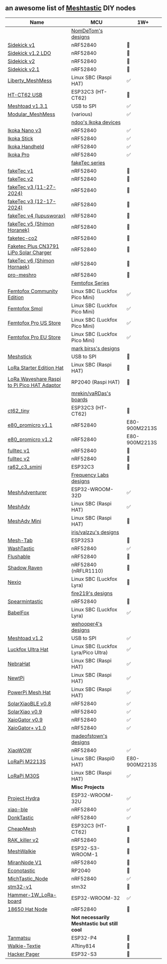 ## an awesome list of [Meshtastic](https://meshtastic.org) DIY nodes

| Name | MCU | 1W+ |
|------|-----|----|
| | [NomDeTom's designs](https://github.com/NomDeTom/NiceRa) | |
| [Sidekick v1](https://github.com/NomDeTom/NiceRa/tree/main/Sidekick%20Breakout%20V1.0) | nRF52840 | 🚫 |
| [Sidekick v1.2 LDO](https://github.com/NomDeTom/NiceRa/tree/main/Sidekick%20Breakout%20V1.2%20LDO) | nRF52840 | 🚫 |
| [Sidekick v2](https://github.com/NomDeTom/NiceRa/tree/main/Sidekick%20Breakout%20V2.0) | nRF52840 | 🚫 |
| [Sidekick v2.1](https://github.com/NomDeTom/NiceRa/tree/main/Sidekick%20Breakout%20V2.1) | nRF52840 | 🚫 |
| [Liberty_MeshMess](https://github.com/NomDeTom/Liberty_MeshMess) | Linux SBC (Raspi HAT) | ✅ |
| [HT-CT62 USB](https://github.com/NomDeTom/HT-CT62_USB) | ESP32C3 (HT-CT62) | 🚫 |
| [Meshtoad v1.3.1](https://oshwlab.com/nomdetom/meshtoad-v1-2_copy) | USB to SPI | ✅ |
| [Modular_MeshMess](https://github.com/NomDeTom/Modular_MeshMess) | (various) | ✅ |
| | [ndoo's Ikoka devices](https://github.com/ndoo/) | |
| [Ikoka Nano v3](https://github.com/ndoo/ikoka-nano-meshtastic-device) | nRF52840 | ✅ |
| [Ikoka Stick](https://github.com/ndoo/ikoka-stick-meshtastic-device) | nRF52840 | ✅ |
| [Ikoka Handheld](https://github.com/ndoo/ikoka-handheld-meshtastic-device) | nRF52840 | ✅ |
| [Ikoka Pro](https://github.com/ndoo/ikoka-pro-meshtastic-device) | nRF52840 | ✅ |
| | [fakeTec series](https://github.com/gargomoma/fakeTec_pcb) |
| [fakeTec v1](https://github.com/gargomoma/fakeTec_pcb/blob/main/gerbers/fakeTec_pcb_v1_2024-04-15.zip) | nRF52840 | 🚫 |
| [fakeTec v2](https://github.com/gargomoma/fakeTec_pcb/blob/main/gerbers/fakeTec_pcb_v2_2024-06-06.zip) | nRF52840 | 🚫 |
| [fakeTec v3 (11-27-2024)](https://github.com/gargomoma/fakeTec_pcb/blob/main/gerbers/fakeTec_pcb_v3_2024-11-27.zip) | nRF52840 | 🚫 |
| [fakeTec v3 (12-17-2024)](https://github.com/gargomoma/fakeTec_pcb/blob/main/gerbers/fakeTec_pcb_v3_2024-12-17.zip) | nRF52840 | 🚫 |
| [fakeTec v4 (lupusworax)](https://github.com/gargomoma/fakeTec_pcb/blob/main/gerbers/lupusworax_fakeTec_pcb_v4_GERBER.zip) | nRF52840 | 🚫 |
| [fakeTec v5 (Shimon Horanek)](https://github.com/gargomoma/fakeTec_pcb/blob/main/gerbers/ShimonHoranek_fakeTecv5_gerber_files.zip) | nRF52840 | 🚫 |
| [faketec-co2](https://github.com/paulwalko/faketec-co2) | nRF52840 | 🚫 |
| [Faketec Plus CN3791 LiPo Solar Charger](https://oshwlab.com/skvery/faketec-plus-cn3791-lipo-solar-charger) | nRF52840 | 🚫 |
| [fakeTec v6 (Shimon Hornaek)](https://github.com/gargomoma/fakeTec_pcb/issues/26) | nRF52840 | 🚫 |
| [pro-meshro](https://github.com/hawkeyes0v0/pro-meshro/) | nRF52840 | 🚫 |
| | [Femtofox Series](https://github.com/femtofox/Femtofox_Community_Hardware) |
| [Femtofox Community Edition](https://github.com/femtofox/Femtofox_Community_Hardware/tree/main/Assets/Femtofox%20CE%20Alpha%201.1) | Linux SBC (Luckfox Pico Mini) | ✅ |
| [Femtofox Smol](https://github.com/femtofox/Femtofox_Community_Hardware/tree/main/Assets/Femtofox%20SE-RA-WIO%20Alpha%201.0) | Linux SBC (Luckfox Pico Mini) | ✅ |
| [Femtofox Pro US Store](https://opensourcecountry.etsy.com/) | Linux SBC (Luckfox Pico Mini) | ✅ |
| [Femtofox Pro EU Store](https://nomdetom.etsy.com/) | Linux SBC (Luckfox Pico Mini) | ✅ |
| | [mark birss's designs](https://github.com/markbirss/) | |
| [Meshstick](https://github.com/markbirss/MESHSTICK) | USB to SPI | 🚫 |
| [LoRa Starter Edition Hat](https://github.com/markbirss/lora-starter-edition-sx1262-i2c) | Linux SBC (Raspi HAT) | 🚫 |
| [LoRa Waveshare Raspi to Pi Pico HAT Adaptor](https://github.com/markbirss/lora-ws-raspberry-pi-pico-to-rpi-adapter) | RP2040 (Raspi HAT) | 🚫 |
| | [mrekin/vaRDas's boards](https://github.com/mrekin/MeshtasticCustomBoards/) |
| [ct62_tiny](https://github.com/mrekin/MeshtasticCustomBoards/tree/main/Gerbers/ct62_tiny) | ESP32C3 (HT-CT62) | 🚫 |
| [e80_promicro v1.1](https://github.com/mrekin/MeshtasticCustomBoards/tree/main/Gerbers/e80_promicro/v1.1) | nRF52840 | E80-900M2213S |
| [e80_promicro v1.2](https://github.com/mrekin/MeshtasticCustomBoards/tree/main/Gerbers/e80_promicro/v1.2) | nRF52840 | E80-900M2213S |
| [fulltec v1](https://github.com/mrekin/MeshtasticCustomBoards/tree/main/Gerbers/fulltec/v1) | nRF52840 | 🚫 |
| [fulltec v2](https://github.com/mrekin/MeshtasticCustomBoards/tree/main/Gerbers/fulltec/v2) | nRF52840 | 🚫 |
| [ra62_c3_smini](https://github.com/mrekin/MeshtasticCustomBoards/tree/main/Gerbers/ra62_c3_smini) | ESP32C3 | 🚫 |
| | [Frequency Labs designs](https://github.com/chrismyers2000) | |
| [MeshAdventurer](https://github.com/chrismyers2000/MeshAdventurer) | ESP32-WROOM-32D | ✅ |
| [MeshAdv](https://github.com/chrismyers2000/MeshAdv-Pi-Hat) | Linux SBC (Raspi HAT) | ✅ |
| [MeshAdv Mini](https://github.com/chrismyers2000/MeshAdv-Mini) | Linux SBC (Raspi HAT) | 🚫 |
| | [iris/valzzu's designs](https://github.com/valzzu/meshtastic-pcbs) |
| [Mesh-Tab](https://github.com/valzzu/Mesh-Tab) | ESP32S3 | 🚫 |
| [WashTastic](https://github.com/valzzu/meshtastic-pcbs/tree/main/WashTastic) | nRF52840 | ✅ |
| [Flushable](https://github.com/valzzu/meshtastic-pcbs/tree/main/Flushable) | nRF52840 | 🚫 |
| [Shadow Raven](https://github.com/valzzu/meshtastic-pcbs/tree/main/Shadow%20Raven) | nRF52840 (nRFLR1110)| 🚫 |
| [Nexio](https://github.com/valzzu/meshtastic-pcbs/tree/main/Nexio) | Linux SBC (Luckfox Lyra) | 🚫 |
| | [fire219's designs](https://github.com/fire219) | |
| [Spearmintastic](https://github.com/fire219/spearmintastic) | nRF52840 | 🚫 |
| [BabelFox](https://github.com/fire219/babelfox) | Linux SBC (Luckfox Lyra) | ✅ |
| | [wehooper4's designs](https://github.com/wehooper4/Meshtastic-Hardware) |
| [Meshtoad v1.2](https://oshwlab.com/mtnmesh/meshtoad-v1-2) | USB to SPI | ✅ |
| [Luckfox Ultra Hat](https://github.com/wehooper4/Meshtastic-Hardware/tree/main/Luckfox%20Ultra%20Hat) | Linux SBC (Luckfox Lyra/Pico Ultra) | ✅ |
| [NebraHat](https://github.com/wehooper4/Meshtastic-Hardware/tree/main/NebraHat) | Linux SBC (Raspi HAT) | ✅ |
| [NewtPi](https://github.com/wehooper4/Meshtastic-Hardware/tree/main/NewtPi) | Linux SBC (Raspi HAT)| ✅ |
| [PowerPi Mesh Hat](https://github.com/wehooper4/Meshtastic-Hardware/tree/main/PowerPi%20Mesh%20Hat/V0.9) | Linux SBC (Raspi HAT) | ✅ |
| [SolarXiaoBLE v0.8](https://github.com/wehooper4/Meshtastic-Hardware/tree/main/XaioSeries/V0.8) | nRF52840 | ✅ |
| [SolarXiao v0.9](https://github.com/wehooper4/Meshtastic-Hardware/tree/main/XaioSeries/V0.9/SolarXaio) | nRF52840 | ✅ |
| [XaioGator v0.9](https://github.com/wehooper4/Meshtastic-Hardware/tree/main/XaioSeries/V0.9/XaioGator) | nRF52840 | ✅ |
| [XaioGator+ v1.0](https://github.com/wehooper4/Meshtastic-Hardware/tree/main/XaioSeries/V1.0/XiaoGator%2B) | nRF52840 | ✅ |
| | [madeofstown's designs](https://oshwlab.com/jljohnson87/works) | |
| [XiaoWOW](https://oshwlab.com/jljohnson87/xiaowow) | nRF52840 | ✅ |
| [LoRaPi M2213S](https://oshwlab.com/jljohnson87/lorapi-m2213s) | Linux SBC (Raspi0 HAT) | E80-900M2213S |
| [LoRaPi M30S](https://oshwlab.com/jljohnson87/lorapi-m30s) | Linux SBC (Raspi HAT) | ✅ |
| | **Misc Projects** | |
| [Project Hydra](https://github.com/Hydra-Designs/project-hydra-meshtastic-pcb) | ESP32-WROOM-32U | ✅ |
| [xiao-ble](https://github.com/andrew-moroz/xiao-ble-pcb) | nRF52840 | ✅ |
| [DonkTastic](https://github.com/jycannel/DonkTastic_pcb) | nRF52840 | ✅ |
| [CheapMesh](https://github.com/joyel24/CheapMesh) | ESP32C3 (HT-CT62) | 🚫 |
| [RAK_killer v2](https://github.com/Uroboros67/rak_killer)| nRF52840 | 🚫 |
| [MeshWalkie](https://hackaday.io/project/202551-meshwalkie) | ESP32-S3-WROOM-1 | 🚫 |
| [MiranNode V1](https://www.pcbway.com/project/shareproject/Meshtastic_Compatible_Node_433afb1c.html) | nRF52840 | 🚫 |
| [Econotastic](https://sites.google.com/view/econotastic/home) | RP2040 | 🚫 |
| [MichTastic_Node](https://github.com/Hamspiced/MichTastic_Node) | nRF52840 | ✅ |
| [stm32-v1](https://github.com/Stary2001/my-mesh-nodes/tree/main/hardware/stm32-v1) | stm32 | 🚫 |
| [Hammer-1W_LoRa-board](https://github.com/BrokenCircuitRanch/Hammer-1W_LORA-board) | ESP32-WROOM-32 | ✅ |
| [18650 Hat Node](https://github.com/canadamadman/18650_Hat_Node/) | nRF52840 | 🚫 |
| | **Not necessarily Meshtastic but still cool** | |
| [Tanmatsu](https://nicolaielectronics.nl/tanmatsu/) | ESP32-P4 | 🚫 |
| [Walkie-Textie](https://github.com/technoblogy/walkie-textie) | ATtiny814 | 🚫 |
| [Hacker Pager](https://www.hackerpager.net/) | ESP32-S3 | 🚫 |
